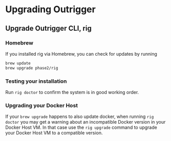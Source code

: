 # Upgrading Outrigger

## Upgrade Outrigger CLI, rig

### Homebrew

If you installed rig via Homebrew, you can check for updates by running

```bash
brew update
brew upgrade phase2/rig
```

### Testing your installation

Run `rig doctor` to confirm the system is in good working order.

### Upgrading your Docker Host

If your `brew upgrade` happens to also update docker, when running `rig doctor` you 
may get a warning about an incompatible Docker version in your Docker Host VM. In that case use the
`rig upgrade` command to upgrade your Docker Host VM to a compatible version.
